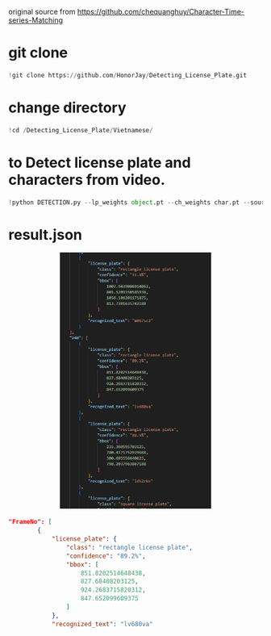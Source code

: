 original source from https://github.com/chequanghuy/Character-Time-series-Matching

# git clone 
```python
!git clone https://github.com/HonorJay/Detecting_License_Plate.git
```

# change directory
```python
!cd /Detecting_License_Plate/Vietnamese/
```

# to Detect license plate and characters from video.
```python
!python DETECTION.py --lp_weights object.pt --ch_weights char.pt --source test_video.mp4 --device cuda:0
```

# result.json
<div align=center>
<img src='result.PNG' width='300'>
</div>

```json
"FrameNo": [
        {
            "license_plate": {
                "class": "rectangle license plate",
                "confidence": "89.2%",
                "bbox": [
                    851.8202514648438,
                    827.68408203125,
                    924.2683715820312,
                    847.652099609375
                ]
            },
            "recognized_text": "lv680va"
```
